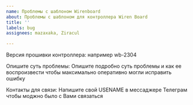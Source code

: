 ```yaml
---
name: Проблемы с шаблоном Wirenboard
about: Проблемы с шаблоном для контроллера Wiren Board
title: ''
labels: bug
assignees: mazaxaka, Ziracul

---
```


Версия прошивки контроллера: например wb-2304

Опишите суть проблемы: Опишите подробно суть проблемы и как ее воспроизвести чтобы максимально оперативно могли исправить ошибку


Контакты для связи: Напишите свой USENAME в мессаджере Телеграм чтобы моджно было с Вами связаться
